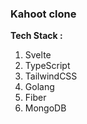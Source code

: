 ### Kahoot clone

**Tech Stack :**
1. Svelte
2. TypeScript
3. TailwindCSS
4. Golang
5. Fiber
6. MongoDB